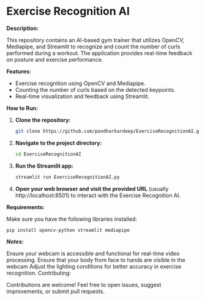 # Exercise Recognition AI

**Description:**

This repository contains an AI-based gym trainer that utilizes OpenCV, Mediapipe, and Streamlit to recognize and count the number of curls performed during a workout. The application provides real-time feedback on posture and exercise performance.

**Features:**

- Exercise recognition using OpenCV and Mediapipe.
- Counting the number of curls based on the detected keypoints.
- Real-time visualization and feedback using Streamlit.

**How to Run:**

1. **Clone the repository:**

    ```bash
    git clone https://github.com/pandharkardeep/ExerciseRecognitionAI.git
    ```

2. **Navigate to the project directory:**

    ```bash
    cd ExerciseRecognitionAI
    ```

3. **Run the Streamlit app:**

    ```bash
    streamlit run ExerciseRecognitionAI.py
    ```

4. **Open your web browser and visit the provided URL** (usually http://localhost:8501) to interact with the Exercise Recognition AI.

**Requirements:**

Make sure you have the following libraries installed:

```bash
pip install opencv-python streamlit mediapipe
```
***Notes:***

Ensure your webcam is accessible and functional for real-time video processing.
Ensure that your body from face to hands are visible in the webcam
Adjust the lighting conditions for better accuracy in exercise recognition.
Contributing:

Contributions are welcome! Feel free to open issues, suggest improvements, or submit pull requests.
